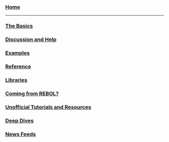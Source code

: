 ### [Home](https://github.com/red/red/wiki)

***


### [The Basics](https://github.com/red/red/wiki/The-Basics)

### [Discussion and Help](https://github.com/red/red/wiki/Discussion-and-Help)

### [Examples](https://github.com/red/red/wiki/Examples)

### [Reference](https://github.com/red/red/wiki/Reference)

### [Libraries](https://github.com/red/red/wiki/Libraries)

### [Coming from REBOL?](https://github.com/red/red/wiki/Coming-from-REBOL)

### [Unofficial Tutorials and Resources](https://github.com/red/red/wiki/Unofficial-Tutorials-and-Resources)

### [Deep Dives](https://github.com/red/red/wiki/Deep-Dives)

### [News Feeds](https://github.com/red/red/wiki/News-Feeds)



